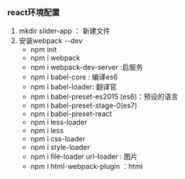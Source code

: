 ### react环境配置
1. mkdir slider-app ： 新建文件
2. 安装webpack  --dev
    - npm init 
    - npm i webpack
    - npm i webpack-dev-server :启服务
    - npm i babel-core : 编译es6
    - npm i babel-loader: 翻译官
    - npm i babel-preset-es2015 (es6)：预设的语言
    - npm i babel-preset-stage-0(es7)
    - npm i babel-preset-react
    - npm i less-loader
    - npm i less
    - npm i css-loader
    - npm i style-loader
    - npm i file-loader url-loader : 图片
    - npm i html-webpack-plugin ：html



